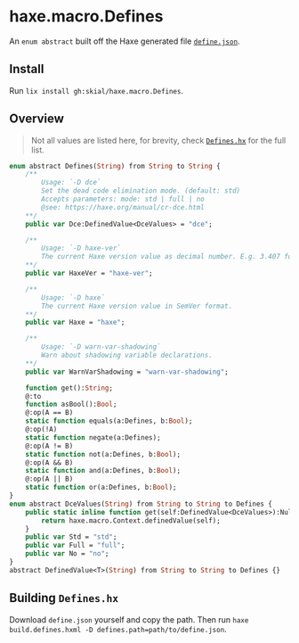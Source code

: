 # haxe.macro.Defines

An `enum abstract` built off the Haxe generated file [`define.json`](https://raw.githubusercontent.com/HaxeFoundation/haxe/development/src-json/define.json).

## Install

Run `lix install gh:skial/haxe.macro.Defines`.

## Overview

> Not all values are listed here, for brevity, check [`Defines.hx`](/src/haxe/macro/Defines.hx) for the full list.

```Haxe
enum abstract Defines(String) from String to String {
	/**
		Usage: `-D dce`
		Set the dead code elimination mode. (default: std)
		Accepts parameters: mode: std | full | no
		@see: https://haxe.org/manual/cr-dce.html
	**/
	public var Dce:DefinedValue<DceValues> = "dce";

	/**
		Usage: `-D haxe-ver`
		The current Haxe version value as decimal number. E.g. 3.407 for 3.4.7.
	**/
	public var HaxeVer = "haxe-ver";

	/**
		Usage: `-D haxe`
		The current Haxe version value in SemVer format.
	**/
	public var Haxe = "haxe";

	/**
		Usage: `-D warn-var-shadowing`
		Warn about shadowing variable declarations.
	**/
	public var WarnVarShadowing = "warn-var-shadowing";

	function get():String;
	@:to 
	function asBool():Bool;
	@:op(A == B) 
	static function equals(a:Defines, b:Bool);
	@:op(!A) 
	static function negate(a:Defines);
	@:op(A != B) 
	static function not(a:Defines, b:Bool);
	@:op(A && B) 
	static function and(a:Defines, b:Bool);
	@:op(A || B) 
	static function or(a:Defines, b:Bool);
}
enum abstract DceValues(String) from String to String to Defines {
	public static inline function get(self:DefinedValue<DceValues>):Null<DceValues> {
		return haxe.macro.Context.definedValue(self);
	}
	public var Std = "std";
	public var Full = "full";
	public var No = "no";
}
abstract DefinedValue<T>(String) from String to String to Defines {}
```

## Building `Defines.hx`

Download `define.json` yourself and copy the path. Then run `haxe build.defines.hxml -D defines.path=path/to/define.json`.